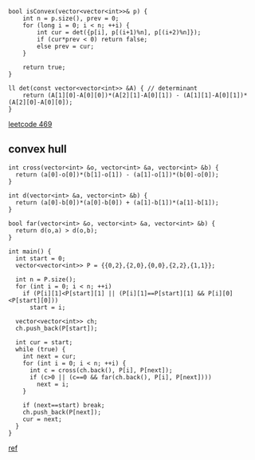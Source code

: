 ```cpp=
bool isConvex(vector<vector<int>>& p) {
    int n = p.size(), prev = 0;
    for (long i = 0; i < n; ++i) {
        int cur = det({p[i], p[(i+1)%n], p[(i+2)%n]});
        if (cur*prev < 0) return false; 
        else prev = cur;
    }

    return true;
}

ll det(const vector<vector<int>> &A) { // determinant
    return (A[1][0]-A[0][0])*(A[2][1]-A[0][1]) - (A[1][1]-A[0][1])*(A[2][0]-A[0][0]);
}
```

[leetcode 469](https://leetcode.com/problems/convex-polygon/solutions/95590/c-5-liner-o-n-checking-convexity-with-cross-product-of-adjacent-vectors-detailed-explanation/)

## convex hull

```cpp=
int cross(vector<int> &o, vector<int> &a, vector<int> &b) {
  return (a[0]-o[0])*(b[1]-o[1]) - (a[1]-o[1])*(b[0]-o[0]);
}

int d(vector<int> &a, vector<int> &b) {
  return (a[0]-b[0])*(a[0]-b[0]) + (a[1]-b[1])*(a[1]-b[1]);
}

bool far(vector<int> &o, vector<int> &a, vector<int> &b) {
  return d(o,a) > d(o,b);
}

int main() {
  int start = 0;
  vector<vector<int>> P = {{0,2},{2,0},{0,0},{2,2},{1,1}};

  int n = P.size();
  for (int i = 0; i < n; ++i)
    if (P[i][1]<P[start][1] || (P[i][1]==P[start][1] && P[i][0]<P[start][0]))
      start = i;

  vector<vector<int>> ch;
  ch.push_back(P[start]);

  int cur = start;
  while (true) {
    int next = cur;
    for (int i = 0; i < n; ++i) {
      int c = cross(ch.back(), P[i], P[next]);
      if (c>0 || (c==0 && far(ch.back(), P[i], P[next])))
        next = i;
    }

    if (next==start) break;
    ch.push_back(P[next]);
    cur = next;
  }
}
```

[ref](https://web.ntnu.edu.tw/~algo/ConvexHull.html)
